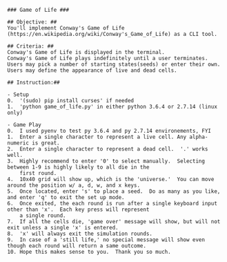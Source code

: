     ### Game of Life ###
    
    ## Objective: ##
    You'll implement Conway's Game of Life (https://en.wikipedia.org/wiki/Conway's_Game_of_Life) as a CLI tool.

    ## Criteria: ##
    Conway's Game of Life is displayed in the terminal.
    Conway's Game of Life plays indefinitely until a user terminates.
    Users may pick a number of starting states(seeds) or enter their own.
    Users may define the appearance of live and dead cells.

    ## Instruction:## 

    - Setup
    0.  '(sudo) pip install curses' if needed
    1.  'python game_of_life.py' in either python 3.6.4 or 2.7.14 (linux only)

    - Game Play
    0.  I used pyenv to test py 3.6.4 and py 2.7.14 environements, FYI
    1.  Enter a single character to represent a live cell. Any alpha-numeric is great.
    2.  Enter a single character to represent a dead cell.  '.' works well.
    3.  Highly recommend to enter '0' to select manually.  Selecting between 1-9 is highly likely to all die in the
        first round.
    4.  10x40 grid will show up, which is the 'universe.'  You can move around the position w/ a, d, w, and x keys.
    5.  Once located, enter 's' to place a seed.  Do as many as you like, and enter 'q' to exit the set up mode.
    6.  Once exited, the each round is run after a single keyboard input other than 'x'.  Each key press will represent
        a single round.
    7.  If all the cells die, 'game over' message will show, but will not exit unless a single 'x' is entered.
    8.  'x' will always exit the simulation rounds.
    9.  In case of a 'still life,' no special message will show even though each round will return a same outcome.
    10. Hope this makes sense to you.  Thank you so much.